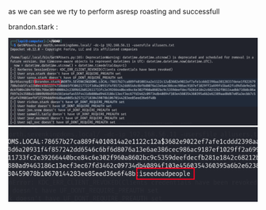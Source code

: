 as we can see we rty to perform asresp roasting and successfull






brandon.stark : 



![unnamed_0536daf18fa645f88f4a751bc8ada247](unnamed_0536daf18fa645f88f4a751bc8ada247.png)
![unnamed_480e105fcbca4e08a36ac433ffa8b720](unnamed_480e105fcbca4e08a36ac433ffa8b720.png)
